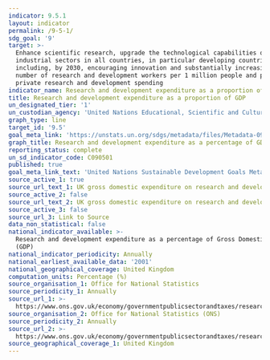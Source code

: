 ```yaml
---
indicator: 9.5.1
layout: indicator
permalink: /9-5-1/
sdg_goal: '9'
target: >-
  Enhance scientific research, upgrade the technological capabilities of
  industrial sectors in all countries, in particular developing countries,
  including, by 2030, encouraging innovation and substantially increasing the
  number of research and development workers per 1 million people and public and
  private research and development spending
indicator_name: Research and development expenditure as a proportion of GDP
title: Research and development expenditure as a proportion of GDP
un_designated_tier: '1'
un_custodian_agency: 'United Nations Educational, Scientific and Cultural Organization (UNESCO)'
graph_type: line
target_id: '9.5'
goal_meta_link: 'https://unstats.un.org/sdgs/metadata/files/Metadata-09-05-01.pdf'
graph_title: Research and development expenditure as a percentage of GDP
reporting_status: complete
un_sd_indicator_code: C090501
published: true
goal_meta_link_text: 'United Nations Sustainable Development Goals Metadata: 9.5.1'
source_active_1: true
source_url_text_1: UK gross domestic expenditure on research and development dataset
source_active_2: false
source_url_text_2: UK gross domestic expenditure on research and development regional dataset
source_active_3: false
source_url_3: Link to Source
data_non_statistical: false
national_indicator_available: >-
  Research and development expenditure as a percentage of Gross Domestic Product
  (GDP)
national_indicator_periodicity: Annually
national_earliest_available_data: '2001'
national_geographical_coverage: United Kingdom
computation_units: Percentage (%)
source_organisation_1: Office for National Statistics
source_periodicity_1: Annually
source_url_1: >-
  https://www.ons.gov.uk/economy/governmentpublicsectorandtaxes/researchanddevelopmentexpenditure/datasets/ukgrossdomesticexpenditureonresearchanddevelopment
source_organisation_2: Office for National Statistics (ONS)
source_periodicity_2: Annually
source_url_2: >-
  https://www.ons.gov.uk/economy/governmentpublicsectorandtaxes/researchanddevelopmentexpenditure/datasets/ukgrossdomesticexpenditureonresearchanddevelopmentregionaltables
source_geographical_coverage_1: United Kingdom
---
```

